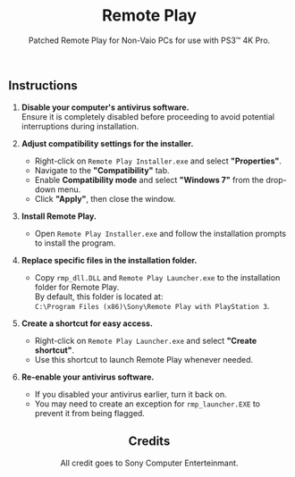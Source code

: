 <div align="center">

# Remote Play
Patched Remote Play for Non-Vaio PCs for use with PS3™ 4K Pro.
</div>
</br>

## Instructions  

1. **Disable your computer's antivirus software.**  
   Ensure it is completely disabled before proceeding to avoid potential interruptions during installation.  

2. **Adjust compatibility settings for the installer.**  
   - Right-click on `Remote Play Installer.exe` and select **"Properties"**.  
   - Navigate to the **"Compatibility"** tab.  
   - Enable **Compatibility mode** and select **"Windows 7"** from the drop-down menu.  
   - Click **"Apply"**, then close the window.  

3. **Install Remote Play.**  
   - Open `Remote Play Installer.exe` and follow the installation prompts to install the program.  

4. **Replace specific files in the installation folder.**  
   - Copy `rmp_dll.DLL` and `Remote Play Launcher.exe` to the installation folder for Remote Play.  
     By default, this folder is located at:  
     `C:\Program Files (x86)\Sony\Remote Play with PlayStation 3`.  

5. **Create a shortcut for easy access.**  
   - Right-click on `Remote Play Launcher.exe` and select **"Create shortcut"**.  
   - Use this shortcut to launch Remote Play whenever needed.  

6. **Re-enable your antivirus software.**  
   - If you disabled your antivirus earlier, turn it back on.  
   - You may need to create an exception for `rmp_launcher.EXE` to prevent it from being flagged.

<div align="center">

## Credits
All credit goes to Sony Computer Enterteinmant.
</div>
</br>
